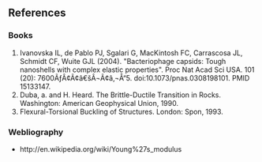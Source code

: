 ## References
### Books
<ol>
<li>Ivanovska IL, de Pablo PJ, Sgalari G, MacKintosh FC, Carrascosa JL, Schmidt CF, Wuite GJL (2004). "Bacteriophage capsids: Tough nanoshells with complex elastic properties". Proc Nat Acad Sci USA. 101 (20): 7600ÃƒÂ¢Ã¢â€šÂ¬Ã¢â‚¬Å“5. doi:10.1073/pnas.0308198101. PMID 15133147.</li>
<li>Duba, a. and H. Heard. The Brittle-Ductile Transition in Rocks. Washington: American Geophysical Union, 1990.</li>
<li>Flexural-Torsional Buckling of Structures. London: Spon, 1993.</li>
</ol>

### Webliography
<ul>
<li>http://en.wikipedia.org/wiki/Young%27s_modulus</li>
</ul>

